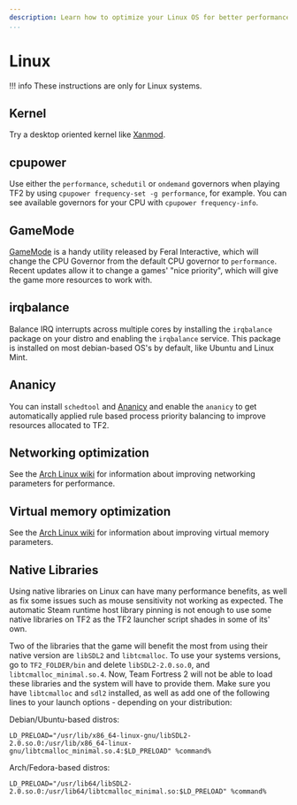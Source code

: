 ```yaml
---
description: Learn how to optimize your Linux OS for better performance.
...
```


# Linux

!!! info
    These instructions are only for Linux systems.

## Kernel

Try a desktop oriented kernel like [Xanmod](https://xanmod.org/).

## cpupower

Use either the `performance`, `schedutil` or `ondemand` governors when playing TF2 by using `cpupower frequency-set -g performance`, for example. You can see available governors for your CPU with `cpupower frequency-info`.

## GameMode

[GameMode](https://github.com/FeralInteractive/gamemode) is a handy utility released by Feral Interactive, which will change the CPU Governor from the default CPU governor to `performance`. Recent updates allow it to change a games' "nice priority", which will give the game more resources to work with.

## irqbalance

Balance IRQ interrupts across multiple cores by installing the `irqbalance` package on your distro and enabling the `irqbalance` service. This package is installed on most debian-based OS's by default, like Ubuntu and Linux Mint.

## Ananicy

You can install `schedtool` and [Ananicy](https://github.com/Nefelim4ag/Ananicy) and enable the `ananicy` to get automatically applied rule based process priority balancing to improve resources allocated to TF2.

## Networking optimization

See the [Arch Linux wiki](https://wiki.archlinux.org/index.php/Sysctl#Improving_performance) for information about improving networking parameters for performance.

## Virtual memory optimization

See the [Arch Linux wiki](https://wiki.archlinux.org/index.php/Sysctl#Virtual_memory) for information about improving virtual memory parameters.

## Native Libraries

Using native libraries on Linux can have many performance benefits, as well as fix some issues
such as mouse sensitivity not working as expected. The automatic Steam runtime host library pinning is
not enough to use some native libraries on TF2 as the TF2 launcher script shades in some of its' own.

Two of the libraries that the game will benefit the most from using their native 
version are `libSDL2` and `libtcmalloc`. To use your systems versions, go to `TF2_FOLDER/bin` and delete 
`libSDL2-2.0.so.0`, and `libtcmalloc_minimal.so.4`. Now, Team Fortress 2 will not be able to load these 
libraries and the system will have to provide them. Make sure you have `libtcmalloc` and `sdl2` installed, 
as well as add one of the following lines to your launch options - depending on your distribution:

Debian/Ubuntu-based distros:
```
LD_PRELOAD="/usr/lib/x86_64-linux-gnu/libSDL2-2.0.so.0:/usr/lib/x86_64-linux-gnu/libtcmalloc_minimal.so.4:$LD_PRELOAD" %command%
```

Arch/Fedora-based distros:
```
LD_PRELOAD="/usr/lib64/libSDL2-2.0.so.0:/usr/lib64/libtcmalloc_minimal.so:$LD_PRELOAD" %command%
```
